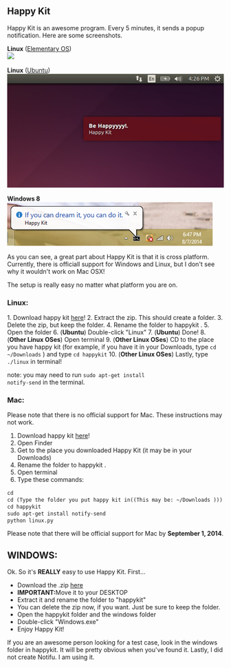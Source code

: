 <h2>Happy Kit</h2>

Happy Kit is an awesome program. Every 5 minutes, it sends a popup notification. Here are some screenshots.

<b>Linux</b> (<a href="http://www.elementaryos.org">Elementary OS</a>)
<br />
<img src="http://nexae.ryanzaleski.com/img/HappyCrop.JPG">


<b>Linux</b> (<a href="http://www.ubuntu.com/">Ubuntu</a>)
<br />
<img src="https://raw.githubusercontent.com/Nexae/HappyKit/master/Screenshots/Ubuntu_1404_Screenshot.JPG">


<b>Windows 8</b>
<br />
<img src="https://raw.githubusercontent.com/Nexae/HappyKit/a2f0d511c9516cac9d8569a5de0a3091d6a7f1ac/windows/HappySnap.PNG">

As you can see, a great part about Happy Kit is that it is cross platform. Currently, there is officiall support for Windows and Linux, but I don't see why it wouldn't work on Mac OSX!

The setup is really easy no matter what platform you are on.

<h3>Linux: </h3>
1. Download happy kit <a href="https://github.com/Nexae/HappyKit/archive/master.zip">here</a>!
2. Extract the zip. This should create a folder.
3. Delete the zip, but keep the folder.
4. Rename the folder to happykit .
5. Open the folder
6. (<b>Ubuntu</b>) Double-click "Linux"
7. (<b>Ubuntu</b>) Done!
8. (<b>Other Linux OSes</b>) Open terminal
9. (<b>Other Linux OSes</b>) CD to the place you have happy kit (for example, if you have it in your Downloads, type <code>cd ~/Downloads</code> ) and type <code>cd happykit</code>
10. (<b>Other Linux OSes</b>) Lastly, type <code>./linux</code> in terminal!

note: you may need to run <code>sudo apt-get install notify-send</code> in the terminal.

<h3>Mac: </h3>
Please note that there is no official support for Mac. These instructions may not work.

1. Download happy kit <a href="https://github.com/Nexae/HappyKit/archive/master.zip">here</a>!
2. Open Finder
3. Get to the place you downloaded Happy Kit (it may be in your Downloads)
4. Rename the folder to happykit .
5. Open terminal
6. Type these commands:
```
cd 
cd (Type the folder you put happy kit in((This may be: ~/Downloads )))
cd happykit
sudo apt-get install notify-send
python linux.py
```


Please note that there will be official support for Mac by <b>September 1, 2014</b>.

<h2>WINDOWS: </h2>
Ok. So it's <b>REALLY</b> easy to use Happy Kit. First...

- Download the .zip <a href="https://github.com/Nexae/HappyKit/archive/master.zip">here</a>
- <b>IMPORTANT:</b>Move it to your DESKTOP
- Extract it and rename the folder to "happykit"
- You can delete the zip now, if you want. Just be sure to keep the folder.
- Open the happykit folder and the windows folder
- Double-click "Windows.exe"
- Enjoy Happy Kit!

If you are an awesome person looking for a test case, look in the windows folder in happykit. It will be pretty obvious when you've found it.
Lastly, I did not create Notifu. I am using it.
